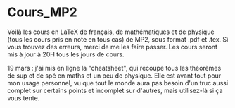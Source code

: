 # Cours_MP2
Voilà les cours en LaTeX de français, de mathématiques et de physique (tous les cours pris en note en tous cas) de MP2, sous format .pdf et .tex.
Si vous trouvez des erreurs, merci de me les faire passer.
Les cours seront mis à jour à 20H tous les jours de cours.

19 mars : j'ai mis en ligne la "cheatsheet", qui recoupe tous les théorèmes de sup et de spé en maths et un peu de physique. Elle est avant tout pour mon usage personnel, vu que tout le monde aura pas besoin d'un truc aussi complet sur certains points et incomplet sur d'autres, mais utilisez-là si ça vous tente.
